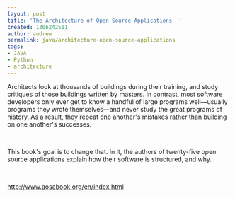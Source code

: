```yaml
---
layout: post
title: 'The Architecture of Open Source Applications  '
created: 1306242511
author: andrew
permalink: java/architecture-open-source-applications
tags:
- JAVA
- Python
- architecture
---
```

<p>Architects look at thousands of buildings during their training, and study critiques of those buildings written by masters. In contrast, most software developers only ever get to know a handful of large programs well&mdash;usually programs they wrote themselves&mdash;and never study the great programs of history. As a result, they repeat one another's mistakes rather than building on one another's successes.</p><br/>
<p>This book's goal is to change that. In it, the authors of twenty-five open source applications explain how their software is structured, and why.</p><br/>
<p><a href="http://www.aosabook.org/en/index.html">http://www.aosabook.org/en/index.html</a></p>

